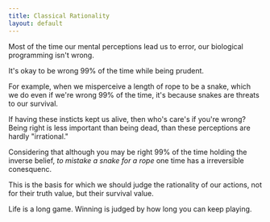 ```yaml
---
title: Classical Rationality
layout: default
---
```


Most of the time our mental perceptions lead us to error,
our biological programming isn't wrong. 

It's okay to be wrong 99% of the time while being prudent. 

For example, when we misperceive a length of rope to be a snake, which
we do even if we\'re wrong 99% of the time, it\'s because snakes are
threats to our survival.

If having these insticts kept us alive, then who\'s care\'s if you\'re
wrong? Being right is less important than being dead, than these perceptions are hardly \"irrational.\"


Considering that although you may be right 99% of the time holding the
inverse belief, *to mistake a snake for a rope* one time has a
irreversible conesquenc.

This is the basis for which we should judge the rationality of our
actions, not for their truth value, but their survival value.

Life is a long game. Winning is judged by how long you can keep playing.

